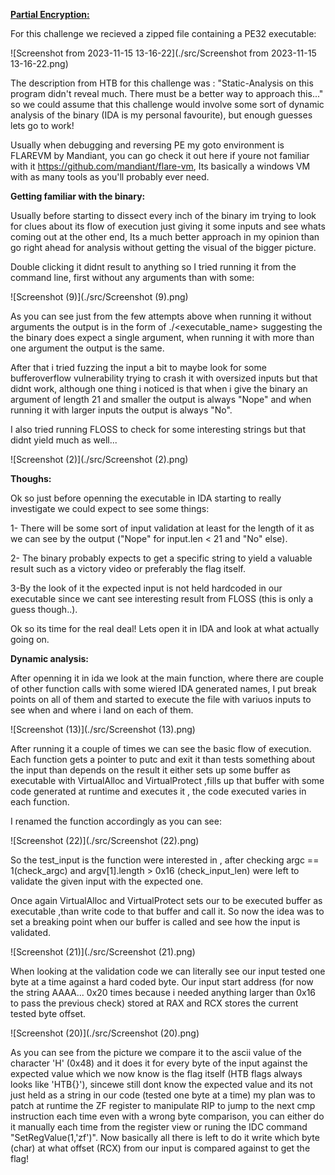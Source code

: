 **<u>Partial Encryption:</u>**

For this challenge we recieved a zipped file containing a PE32 executable:

![Screenshot from 2023-11-15 13-16-22](./src/Screenshot from 2023-11-15 13-16-22.png)

The description from HTB for this challenge was :
"Static-Analysis on this program didn't reveal much. There must be a better way to approach this..." so we could assume that this challenge would involve some sort of dynamic analysis of the binary (IDA is my personal favourite), but enough guesses lets go to work!

Usually when debugging and reversing PE my goto environment is FLAREVM by Mandiant, you can go check it out here if youre not familiar with it https://github.com/mandiant/flare-vm, Its basically a windows VM with as many tools as you'll probably ever need.



**Getting familiar with the binary:**

Usually before starting to dissect every inch of the binary im trying to look for clues about its flow of execution just giving it some inputs and see whats coming out at the other end, Its a much better approach in my opinion than go right ahead for analysis without getting the visual of the bigger picture.

Double clicking it didnt result to anything so I tried running it from the command line, first without any arguments than with some:

![Screenshot (9)](./src/Screenshot (9).png)

As you can see just from the few attempts above when running it without arguments the output is in the form of ./<executable_name> <argument1>  suggesting the the binary does expect a single argument, when running it with more than one argument the output is the same.

After that i tried fuzzing the input a bit to maybe look for some bufferoverflow vulnerability trying to crash it with oversized inputs but that didnt work, although one thing i noticed is that when i give the binary an argument of length 21 and smaller the output is always "Nope" and when running it with larger inputs the output is always "No".

I also tried running FLOSS to check for some interesting strings but that didnt yield much as well...

![Screenshot (2)](./src/Screenshot (2).png)

**Thoughs:**

Ok so just before openning the executable in IDA starting to really investigate we could expect to see some things:

1- There will be some sort of input validation at least for the length of it as we can see by the output ("Nope" for input.len < 21 and "No" else).

2- The binary probably expects to get a specific string to yield a valuable result such as a victory video or preferably the flag itself.

3-By the look of it the expected input is not held hardcoded in our executable since we cant see interesting result from FLOSS (this is only a guess though..).

Ok so its time for the real deal! Lets open it in IDA and look at what actually going on.



 **Dynamic analysis:**

After openning it in ida we look at the main function, where there are couple of other function calls with some wiered IDA generated names, I put break points on all of them and started to execute the file with variuos inputs to see when and where i land on each of them.

![Screenshot (13)](./src/Screenshot (13).png)



After running it a couple of times we can see the basic flow of execution.
Each function gets a pointer to putc and exit it than tests something about the input than depends on the result it either sets up some buffer as executable with VirtualAlloc and VirtualProtect ,fills up that buffer with some code generated at runtime and executes it , the code executed varies in each function.

I renamed the function accordingly as you can see:

![Screenshot (22)](./src/Screenshot (22).png)

So the test_input is the function were interested in , after checking argc == 1(check_argc) and argv[1].length > 0x16 (check_input_len) were left to validate the given input with the expected one.

Once again VirtualAlloc and VirtualProtect sets our to be executed buffer as executable ,than write code to that buffer and call it. So now the idea was to set a breaking point when our buffer is called and see how the input is validated.

![Screenshot (21)](./src/Screenshot (21).png)

When looking at the validation code we can literally see our input tested one byte at a time against a hard coded byte.
Our input start address (for now the string AAAA... 0x20 times because i needed anything larger than 0x16 to pass the previous check) stored at RAX and RCX stores the current tested byte offset.

![Screenshot (20)](./src/Screenshot (20).png)

As you can see from the picture we compare it to the ascii value of the character 'H' (0x48) and it does it for every byte of the input against the expected value which we now know is the flag itself (HTB flags always looks like 'HTB{<random bytes>}'), sincewe still dont know the expected value and its not just held as a string in our code (tested one byte at a time) my plan was to patch at runtime the ZF register to manipulate RIP to jump to the next cmp instruction each time even with a wrong byte comparison, you can either do it manually each time from the register view or runing the IDC command "SetRegValue(1,'zf')".
Now basically all there is left to do it write which byte (char) at what offset (RCX) from our input is compared against to get the flag!